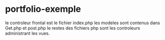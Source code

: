 # portfolio-exemple

le controleur frontal est le fichier index.php
les modeles sont contenus dans Get.php et post.php
le restes des fichiers php sont les controleurs administrant les vues.

